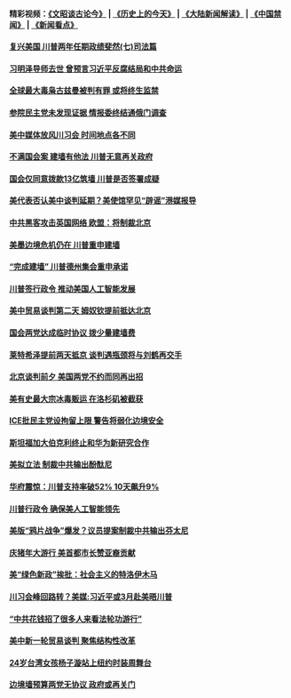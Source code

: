 #### 精彩视频：[《文昭谈古论今》](http://45.76.195.252/wenzhao) | [《历史上的今天》](http://45.76.195.252/today-in-history) | [《大陆新闻解读》](http://45.76.195.252/ntdtv-comedy) | [《中国禁闻》](http://45.76.195.252/ntdtv-news) | [《新闻看点》](http://45.76.195.252/news-insight) 

 #### [复兴美国 川普两年任期政绩斐然(七)司法篇](../pages/prog203/a102510928.md?t=02131052) 

#### [习明泽导师去世 曾预言习近平反腐结局和中共命运](../pages/prog203/a102510669.md?t=02131052) 

#### [全球最大毒枭古兹曼被判有罪 或将终生监禁](../pages/prog203/a102510569.md?t=02131052) 

#### [参院民主党未发现证据 情报委终结通俄门调查](../pages/prog203/a102510590.md?t=02131052) 

#### [美中媒体放风川习会 时间地点各不同](../pages/prog203/a102510488.md?t=02131052) 

#### [不满国会案 建墙有他法 川普无意再关政府](../pages/prog203/a102510560.md?t=02131052) 

#### [国会仅同意拨款13亿筑墙 川普是否签署成疑](../pages/prog203/a102510407.md?t=02131052) 

#### [美代表否认美中谈判延期？美使馆罕见“辟谣”港媒报导](../pages/prog203/a102510279.md?t=02131052) 

#### [中共黑客攻击英国网络 欧盟：将制裁北京](../pages/prog203/a102510339.md?t=02131052) 

#### [美墨边境危机仍在 川普重申建墙](../pages/prog203/a102510308.md?t=02131052) 

#### [“完成建墙” 川普德州集会重申承诺](../pages/prog203/a102510314.md?t=02131052) 

#### [川普签行政令 推动美国人工智能发展](../pages/prog203/a102510312.md?t=02131052) 

#### [美中贸易谈判第二天 姆奴钦提前抵达北京](../pages/prog203/a102510317.md?t=02131052) 

#### [国会两党达成临时协议 拨少量建墙费](../pages/prog203/a102510287.md?t=02131052) 

#### [莱特希泽提前两天抵京 谈判遇瓶颈将与刘鹤再交手](../pages/prog203/a102510252.md?t=02131052) 

#### [北京谈判前夕 美国两党不约而同再出招](../pages/prog203/a102509524.md?t=02131052) 

#### [美有史最大宗冰毒贩运 在洛杉矶被截获](../pages/prog203/a102509803.md?t=02131052) 

#### [ICE批民主党设拘留上限 警告将弱化边境安全](../pages/prog203/a102509807.md?t=02131052) 

#### [斯坦福加大伯克利终止和华为新研究合作](../pages/prog203/a102509768.md?t=02131052) 

#### [美拟立法 制裁中共输出酚酞尼](../pages/prog203/a102509629.md?t=02131052) 

#### [华府震惊：川普支持率破52% 10天飙升9%](../pages/prog203/a102509581.md?t=02131052) 

#### [川普行政令 确保美人工智能领先](../pages/prog203/a102509621.md?t=02131052) 

#### [美版“鸦片战争”爆发？议员提案制裁中共输出芬太尼](../pages/prog203/a102509505.md?t=02131052) 

#### [庆猪年大游行 美首都市长赞亚裔贡献](../pages/prog203/a102509478.md?t=02131052) 

#### [美“绿色新政”挨批：社会主义的特洛伊木马](../pages/prog203/a102509467.md?t=02131052) 

#### [川习会峰回路转？美媒:习近平或3月赴美晤川普](../pages/prog203/a102509404.md?t=02131052) 

#### [“中共花钱招了很多人来看法轮功游行”](../pages/prog203/a102509403.md?t=02131052) 

#### [美中新一轮贸易谈判 聚焦结构性改革](../pages/prog203/a102509387.md?t=02131052) 

#### [24岁台湾女孩杨子漩站上纽约时装周舞台](../pages/prog203/a102509379.md?t=02131052) 

#### [边境墙预算两党无协议 政府或再关门](../pages/prog203/a102509369.md?t=02131052) 

